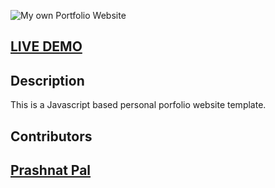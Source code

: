 ![My own Portfolio Website](https://prashantpal-web.github.io/My-portfolio/images/image.png)

## <a href=" https://prashantpal-web.github.io/My-portfolio/">LIVE DEMO</a>


## Description
This is a Javascript based personal porfolio website template. 
## Contributors
## <a href="https://github.com/prashantpal-web">Prashnat Pal</a>


